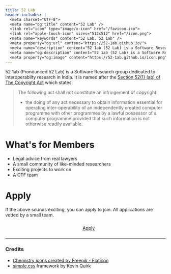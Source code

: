 ```yaml
---
title: 52 Lab
header-includes: |
  <meta charset="UTF-8">
  <meta name="og:title" content="52 Lab" />
  <link rel="icon" type="image/x-icon" href="/favicon.ico">
  <link rel="apple-touch-icon" sizes="512x512" href="/icon.png">
  <meta name="keywords" content="52 Lab, 52 1ab" />
  <meta property="og:url" content="https://52-1ab.github.io/">
  <meta name="description" content="52 1ab (52 Lab) is a Software Research group dedicated to interoperabilty research in India." />
  <meta name="og:description" content="52 1ab (52 Lab) is a Software Research group dedicated to interoperabilty research in India." />
  <meta property="og:image" content="https://52-1ab.github.io/icon.png">
---
```

52 1ab (Pronounced 52 Lab) is a Software Research group dedicated to
interoperabilty research in India. It is named after the [Section 52(1)
(ab) of The Copyright Act](https://indiankanoon.org/doc/192487119/) which states:

> The following act shall not constitute an infringement of copyright:
>
> - the doing of any act necessary to obtain information essential for
  operating inter-operability of an independently created computer programme
  with other programmes by a lawful possessor of a computer programme
  provided that such information is not otherwise readily available.

# What's for Members

- Legal advice from real lawyers
- A small community of like-minded researchers
- Exciting projects to work on
- A CTF team

# Apply

If the above sounds exciting, you can apply to join. All applications are
vetted by a small team.

<a class=button style="width:100%;display:block; text-align: center; padding: 10px;" href="https://tally.so/r/3qXAE9">Apply</a>

---

### Credits

- [Chemistry icons created by Freepik - Flaticon](https://www.flaticon.com/free-icons/chemistry)
- [simple.css](https://github.com/kevquirk/simple.css) framework by Kevin Quirk